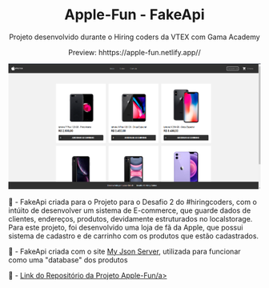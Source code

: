 <h1 align="center">Apple-Fun - FakeApi</h1>
<p align="center">Projeto desenvolvido durante o Hiring coders da VTEX com Gama Academy</p>
<p align="center">Preview: hhttps://apple-fun.netlify.app//</p>
<img src="./apple-fun1.png">

📖 - FakeApi criada para o Projeto para o Desafio 2 do #hiringcoders, com o intúito de desenvolver um sistema de E-commerce, que guarde dados de clientes, endereços, produtos, devidamente
estruturados no localstorage. Para este projeto, foi desenvolvido uma loja de fã da Apple, que possui sistema de cadastro e de carrinho com os produtos que estão cadastrados.

📖 - FakeApi  criada com o site <a href="https://my-json-server.typicode.com/">My Json Server</a>, utilizada para funcionar como uma "database" dos produtos

📖 - <a href="https://github.com/olucasklein/gama-apple-fun-fakeapi">Link do Repositório da Projeto Apple-Fun/a>  
